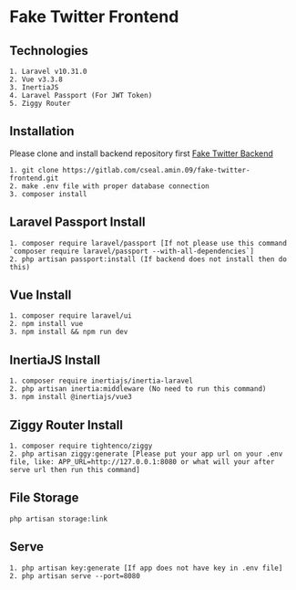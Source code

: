 # Fake Twitter Frontend

## Technologies
```
1. Laravel v10.31.0
2. Vue v3.3.8
3. InertiaJS
4. Laravel Passport (For JWT Token)
5. Ziggy Router
```

## Installation
Please clone and install backend repository first [Fake Twitter Backend](https://github.com/alamincse/fake-twitter-frontend.git)

``` 
1. git clone https://gitlab.com/cseal.amin.09/fake-twitter-frontend.git
2. make .env file with proper database connection
3. composer install
```


## Laravel Passport Install
```
1. composer require laravel/passport [If not please use this command `composer require laravel/passport --with-all-dependencies`]
2. php artisan passport:install (If backend does not install then do this)
```

## Vue Install
```
1. composer require laravel/ui
2. npm install vue
3. npm install && npm run dev
```

## InertiaJS Install
```
1. composer require inertiajs/inertia-laravel
2. php artisan inertia:middleware (No need to run this command)
3. npm install @inertiajs/vue3
```

## Ziggy Router Install
```
1. composer require tightenco/ziggy
2. php artisan ziggy:generate [Please put your app url on your .env file, like: APP_URL=http://127.0.0.1:8080 or what will your after serve url then run this command]
```

## File Storage
```
php artisan storage:link
```

## Serve
```
1. php artisan key:generate [If app does not have key in .env file]
2. php artisan serve --port=8080
```
